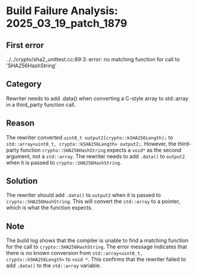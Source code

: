 # Build Failure Analysis: 2025_03_19_patch_1879

## First error
../../crypto/sha2_unittest.cc:89:3: error: no matching function for call to 'SHA256HashString'

## Category
Rewriter needs to add .data() when converting a C-style array to std::array in a third_party function call.

## Reason
The rewriter converted `uint8_t output2[crypto::kSHA256Length];` to `std::array<uint8_t, crypto::kSHA256Length> output2;`. However, the third-party function `crypto::SHA256HashString` expects a `void*` as the second argument, not a `std::array`.  The rewriter needs to add `.data()` to `output2` when it is passed to `crypto::SHA256HashString`.

## Solution
The rewriter should add `.data()` to `output2` when it is passed to `crypto::SHA256HashString`. This will convert the `std::array` to a pointer, which is what the function expects.

## Note
The build log shows that the compiler is unable to find a matching function for the call to `crypto::SHA256HashString`.  The error message indicates that there is no known conversion from `std::array<uint8_t, crypto::kSHA256Length>` to `void *`. This confirms that the rewriter failed to add `.data()` to the `std::array` variable.